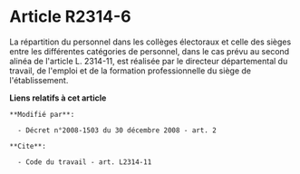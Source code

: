# Article R2314-6

La répartition du personnel dans les collèges électoraux et celle des sièges entre les différentes catégories de personnel,
dans le cas prévu au second alinéa de l'article L. 2314-11, est réalisée par le directeur départemental du travail, de
l'emploi et de la formation professionnelle du siège de l'établissement.

**Liens relatifs à cet article**

	**Modifié par**:

	  - Décret n°2008-1503 du 30 décembre 2008 - art. 2

	**Cite**:

	  - Code du travail - art. L2314-11
